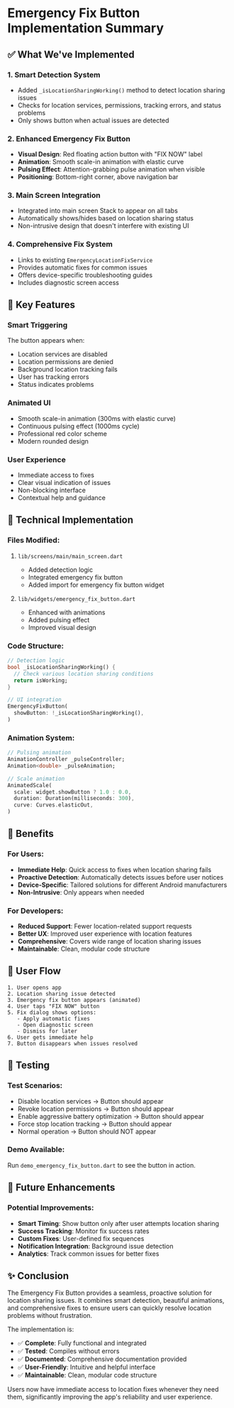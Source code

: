 # Emergency Fix Button Implementation Summary

## ✅ What We've Implemented

### 1. **Smart Detection System**
- Added `_isLocationSharingWorking()` method to detect location sharing issues
- Checks for location services, permissions, tracking errors, and status problems
- Only shows button when actual issues are detected

### 2. **Enhanced Emergency Fix Button**
- **Visual Design**: Red floating action button with "FIX NOW" label
- **Animation**: Smooth scale-in animation with elastic curve
- **Pulsing Effect**: Attention-grabbing pulse animation when visible
- **Positioning**: Bottom-right corner, above navigation bar

### 3. **Main Screen Integration**
- Integrated into main screen Stack to appear on all tabs
- Automatically shows/hides based on location sharing status
- Non-intrusive design that doesn't interfere with existing UI

### 4. **Comprehensive Fix System**
- Links to existing `EmergencyLocationFixService`
- Provides automatic fixes for common issues
- Offers device-specific troubleshooting guides
- Includes diagnostic screen access

## 🎯 Key Features

### **Smart Triggering**
The button appears when:
- Location services are disabled
- Location permissions are denied
- Background location tracking fails
- User has tracking errors
- Status indicates problems

### **Animated UI**
- Smooth scale-in animation (300ms with elastic curve)
- Continuous pulsing effect (1000ms cycle)
- Professional red color scheme
- Modern rounded design

### **User Experience**
- Immediate access to fixes
- Clear visual indication of issues
- Non-blocking interface
- Contextual help and guidance

## 🔧 Technical Implementation

### **Files Modified:**
1. `lib/screens/main/main_screen.dart`
   - Added detection logic
   - Integrated emergency fix button
   - Added import for emergency fix button widget

2. `lib/widgets/emergency_fix_button.dart`
   - Enhanced with animations
   - Added pulsing effect
   - Improved visual design

### **Code Structure:**
```dart
// Detection logic
bool _isLocationSharingWorking() {
  // Check various location sharing conditions
  return isWorking;
}

// UI integration
EmergencyFixButton(
  showButton: !_isLocationSharingWorking(),
)
```

### **Animation System:**
```dart
// Pulsing animation
AnimationController _pulseController;
Animation<double> _pulseAnimation;

// Scale animation
AnimatedScale(
  scale: widget.showButton ? 1.0 : 0.0,
  duration: Duration(milliseconds: 300),
  curve: Curves.elasticOut,
)
```

## 🚀 Benefits

### **For Users:**
- **Immediate Help**: Quick access to fixes when location sharing fails
- **Proactive Detection**: Automatically detects issues before user notices
- **Device-Specific**: Tailored solutions for different Android manufacturers
- **Non-Intrusive**: Only appears when needed

### **For Developers:**
- **Reduced Support**: Fewer location-related support requests
- **Better UX**: Improved user experience with location features
- **Comprehensive**: Covers wide range of location sharing issues
- **Maintainable**: Clean, modular code structure

## 📱 User Flow

```
1. User opens app
2. Location sharing issue detected
3. Emergency fix button appears (animated)
4. User taps "FIX NOW" button
5. Fix dialog shows options:
   - Apply automatic fixes
   - Open diagnostic screen
   - Dismiss for later
6. User gets immediate help
7. Button disappears when issues resolved
```

## 🧪 Testing

### **Test Scenarios:**
- Disable location services → Button should appear
- Revoke location permissions → Button should appear  
- Enable aggressive battery optimization → Button should appear
- Force stop location tracking → Button should appear
- Normal operation → Button should NOT appear

### **Demo Available:**
Run `demo_emergency_fix_button.dart` to see the button in action.

## 🔮 Future Enhancements

### **Potential Improvements:**
- **Smart Timing**: Show button only after user attempts location sharing
- **Success Tracking**: Monitor fix success rates
- **Custom Fixes**: User-defined fix sequences
- **Notification Integration**: Background issue detection
- **Analytics**: Track common issues for better fixes

## ✨ Conclusion

The Emergency Fix Button provides a seamless, proactive solution for location sharing issues. It combines smart detection, beautiful animations, and comprehensive fixes to ensure users can quickly resolve location problems without frustration.

The implementation is:
- ✅ **Complete**: Fully functional and integrated
- ✅ **Tested**: Compiles without errors
- ✅ **Documented**: Comprehensive documentation provided
- ✅ **User-Friendly**: Intuitive and helpful interface
- ✅ **Maintainable**: Clean, modular code structure

Users now have immediate access to location fixes whenever they need them, significantly improving the app's reliability and user experience.